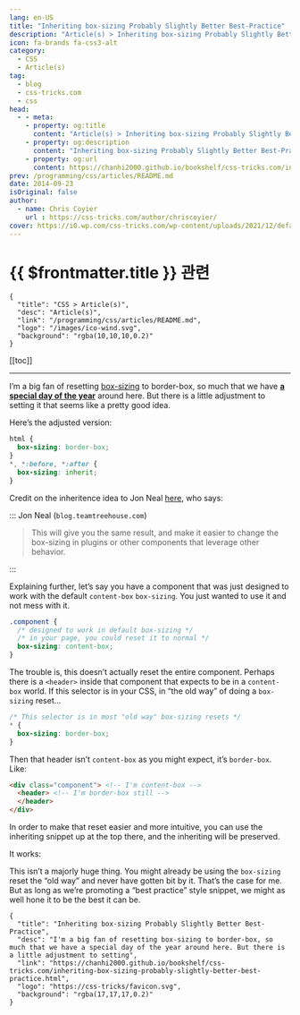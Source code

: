 ```yaml
---
lang: en-US
title: "Inheriting box-sizing Probably Slightly Better Best-Practice"
description: "Article(s) > Inheriting box-sizing Probably Slightly Better Best-Practice"
icon: fa-brands fa-css3-alt
category:
  - CSS
  - Article(s)
tag:
  - blog
  - css-tricks.com
  - css
head:
  - - meta:
    - property: og:title
      content: "Article(s) > Inheriting box-sizing Probably Slightly Better Best-Practice"
    - property: og:description
      content: "Inheriting box-sizing Probably Slightly Better Best-Practice"
    - property: og:url
      content: https://chanhi2000.github.io/bookshelf/css-tricks.com/inheriting-box-sizing-probably-slightly-better-best-practice.html
prev: /programming/css/articles/README.md
date: 2014-09-23
isOriginal: false
author:
  - name: Chris Coyier
    url : https://css-tricks.com/author/chriscoyier/
cover: https://i0.wp.com/css-tricks.com/wp-content/uploads/2021/12/default-social-css-tricks.png
---
```


# {{ $frontmatter.title }} 관련

```component VPCard
{
  "title": "CSS > Article(s)",
  "desc": "Article(s)",
  "link": "/programming/css/articles/README.md",
  "logo": "/images/ico-wind.svg",
  "background": "rgba(10,10,10,0.2)"
}
```

[[toc]]

---

<SiteInfo
  name="Inheriting box-sizing Probably Slightly Better Best-Practice"
  desc="I'm a big fan of resetting box-sizing to border-box, so much that we have a special day of the year around here. But there is a little adjustment to setting"
  url="https://css-tricks.com/inheriting-box-sizing-probably-slightly-better-best-practice"
  logo="https://css-tricks/favicon.svg"
  preview="https://i0.wp.com/css-tricks.com/wp-content/uploads/2021/12/default-social-css-tricks.png"/>

I’m a big fan of resetting [<VPIcon icon="iconfont icon-css-tricks"/>box-sizing](https://css-tricks.com/almanac/properties/b/box-sizing/) to border-box, so much that we have [**a special day of the year**](/css-tricks.com/international-box-sizing-awareness-day.md) around here. But there is a little adjustment to setting it that seems like a pretty good idea.

Here’s the adjusted version:

```css
html {
  box-sizing: border-box;
}
*, *:before, *:after {
  box-sizing: inherit;
}
```

Credit on the inheritence idea to Jon Neal [<VPIcon icon="fas fa-globe"/>here](http://blog.teamtreehouse.com/box-sizing-secret-simple-css-layouts#comment-50223), who says:

::: Jon Neal (<VPIcon icon="fas fa-globe"/><code>blog.teamtreehouse.com</code>)

> This will give you the same result, and make it easier to change the box-sizing in plugins or other components that leverage other behavior.

<SiteInfo
  name="Box-Sizing: The Secret to Simple CSS Layouts"
  desc="Box-sizing is a CSS property that makes CSS layouts work intuitively. Width, padding, and border can be confusing, but box-sizing makes it easy."
  url="https://blog.teamtreehouse.com/box-sizing-secret-simple-css-layouts/"
  logo="https://blog.teamtreehouse.com/wp-content/uploads/2018/08/favicon.png"
  preview="https://blog.teamtreehouse.com/wp-content/uploads/2014/06/windows-and-flowers.jpg"/>

:::

Explaining further, let’s say you have a component that was just designed to work with the default `content-box` `box-sizing`. You just wanted to use it and not mess with it.

```css
.component {
  /* designed to work in default box-sizing */
  /* in your page, you could reset it to normal */
  box-sizing: content-box;
}
```

The trouble is, this doesn’t actually reset the entire component. Perhaps there is a `<header>` inside that component that expects to be in a `content-box` world. If this selector is in your CSS, in “the old way” of doing a `box-sizing` reset…

```css
/* This selector is in most "old way" box-sizing resets */
* {
  box-sizing: border-box;
}
```

Then that header isn’t `content-box` as you might expect, it’s `border-box`. Like:

```html
<div class="component"> <!-- I'm content-box -->
  <header> <!-- I'm border-box still -->
  </header>
</div>
```

In order to make that reset easier and more intuitive, you can use the inheriting snippet up at the top there, and the inheriting will be preserved.

It works:

<CodePen
  user="chriscoyier"
  slug-hash="NWXWPz"
  title="Easy to Reset Box-Sizing"
  :default-tab="['css','result']"
  :theme="$isDarkmode ? 'dark': 'light'"/>

This isn’t a majorly huge thing. You might already be using the `box-sizing` reset the “old way” and never have gotten bit by it. That’s the case for me. But as long as we’re promoting a “best practice” style snippet, we might as well hone it to be the best it can be.

<!-- TODO: add ARTICLE CARD -->
```component VPCard
{
  "title": "Inheriting box-sizing Probably Slightly Better Best-Practice",
  "desc": "I'm a big fan of resetting box-sizing to border-box, so much that we have a special day of the year around here. But there is a little adjustment to setting",
  "link": "https://chanhi2000.github.io/bookshelf/css-tricks.com/inheriting-box-sizing-probably-slightly-better-best-practice.html",
  "logo": "https://css-tricks/favicon.svg",
  "background": "rgba(17,17,17,0.2)"
}
```
